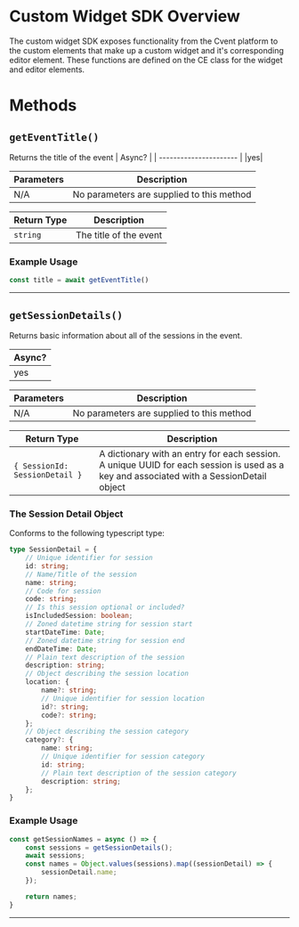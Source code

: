 # Custom Widget SDK Overview

The custom widget SDK exposes functionality from the Cvent platform to the custom elements that make up a custom widget and it's corresponding editor element. These functions are defined on the CE class for the widget and editor elements.

# Methods

## `getEventTitle()`

Returns the title of the event
| Async? |
| ---------------------- |
|yes|

|Parameters | Description       |
|-------------|-------------------|
|N/A| No parameters are supplied to this method |

| Return Type | Description       |
|-------------|-------------------|
| `string`| The title of the event |

### Example Usage

```javascript
const title = await getEventTitle()
```

---------------------------------------------------------

## `getSessionDetails()`

Returns basic information about all of the sessions in the event.

| Async? |
| ---------------------- |
|yes|

|Parameters | Description       |
|-------------|-------------------|
|N/A| No parameters are supplied to this method |

| Return Type | Description       |
|-------------|-------------------|
| `{ SessionId: SessionDetail }`| A dictionary with an entry for each session. A unique UUID for each session is used as a key and associated with a SessionDetail object|

### The Session Detail Object

Conforms to the following typescript type:

```typescript
type SessionDetail = {
    // Unique identifier for session
    id: string;
    // Name/Title of the session
    name: string;
    // Code for session
    code: string;
    // Is this session optional or included?
    isIncludedSession: boolean;
    // Zoned datetime string for session start
    startDateTime: Date;
    // Zoned datetime string for session end
    endDateTime: Date;
    // Plain text description of the session
    description: string;
    // Object describing the session location
    location: {
        name?: string;
        // Unique identifier for session location
        id?: string;
        code?: string;
    };
    // Object describing the session category
    category?: {
        name: string;
        // Unique identifier for session category
        id: string;
        // Plain text description of the session category
        description: string;
    };
}
```

### Example Usage

```javascript
const getSessionNames = async () => {
    const sessions = getSessionDetails();
    await sessions;
    const names = Object.values(sessions).map((sessionDetail) => {
        sessionDetail.name;
    });

    return names;   
}
```

---------------------------------------------------------
